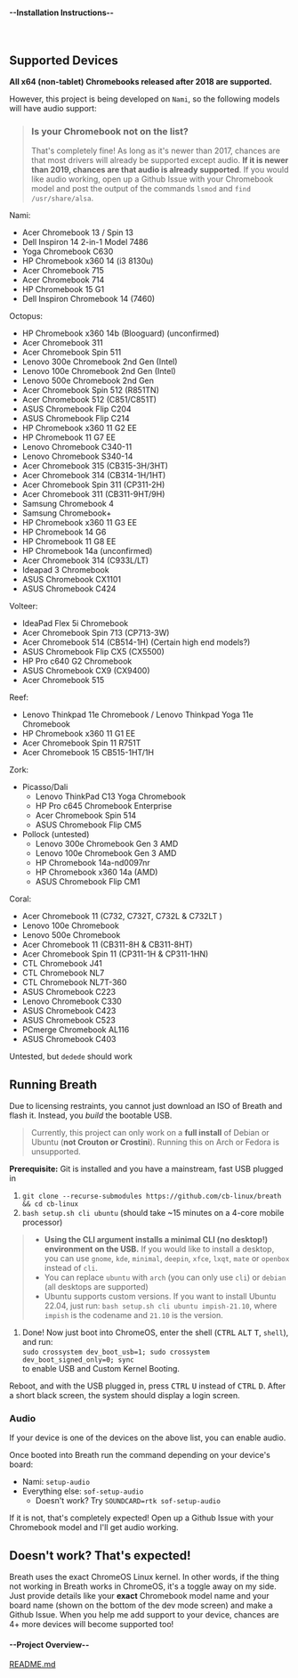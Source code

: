 <!-- select:start -->
<!-- select-menu-labels: View: -->

#### --Installation Instructions--

<br>

## Supported Devices

**All x64 (non-tablet) Chromebooks released after 2018 are supported.**

However, this project is being developed on `Nami`, so the following models will have audio support:

> ### Is your Chromebook not on the list?
> That's completely fine! As long as it's newer than 2017, chances are that most drivers will already be supported except audio. **If it is newer than 2019, chances are that audio is already supported**. If you would like audio working, open up a Github Issue with your Chromebook model and post the output of the commands `lsmod` and `find /usr/share/alsa`.

Nami:
* Acer Chromebook 13 / Spin 13
* Dell Inspiron 14 2-in-1 Model 7486 
* Yoga Chromebook C630
* HP Chromebook x360 14 (i3 8130u)
* Acer Chromebook 715
* Acer Chromebook 714
* HP Chromebook 15 G1
* Dell Inspiron Chromebook 14 (7460)

Octopus:
* HP Chromebook x360 14b (Blooguard) (unconfirmed)
* Acer Chromebook 311
* Acer Chromebook Spin 511
* Lenovo 300e Chromebook 2nd Gen (Intel)
* Lenovo 100e Chromebook 2nd Gen (Intel)
* Lenovo 500e Chromebook 2nd Gen
* Acer Chromebook Spin 512 (R851TN)
* Acer Chromebook 512 (C851/C851T)
* ASUS Chromebook Flip C204
* ASUS Chromebook Flip C214
* HP Chromebook x360 11 G2 EE
* HP Chromebook 11 G7 EE
* Lenovo Chromebook C340-11
* Lenovo Chromebook S340-14
* Acer Chromebook 315 (CB315-3H/3HT)
* Acer Chromebook 314 (CB314-1H/1HT)
* Acer Chromebook Spin 311 (CP311-2H)
* Acer Chromebook 311 (CB311-9HT/9H)
* Samsung Chromebook 4
* Samsung Chromebook+
* HP Chromebook x360 11 G3 EE
* HP Chromebook 14 G6
* HP Chromebook 11 G8 EE
* HP Chromebook 14a (unconfirmed)
* Acer Chromebook 314 (C933L/LT)
* Ideapad 3 Chromebook
* ASUS Chromebook CX1101
* ASUS Chromebook C424

Volteer:
* IdeaPad Flex 5i Chromebook
* Acer Chromebook Spin 713 (CP713-3W)
* Acer Chromebook 514 (CB514-1H) (Certain high end models?)
* ASUS Chromebook Flip CX5 (CX5500)
* HP Pro c640 G2 Chromebook
* ASUS Chromebook CX9 (CX9400)
* Acer Chromebook 515

Reef:
* Lenovo Thinkpad 11e Chromebook / Lenovo Thinkpad Yoga 11e Chromebook
* HP Chromebook x360 11 G1 EE
* Acer Chromebook Spin 11 R751T
* Acer Chromebook 15 CB515-1HT/1H

Zork:
* Picasso/Dali
  * Lenovo ThinkPad C13 Yoga Chromebook
  * HP Pro c645 Chromebook Enterprise
  * Acer Chromebook Spin 514
  * ASUS Chromebook Flip CM5
* Pollock (untested)
  * Lenovo 300e Chromebook Gen 3 AMD
  * Lenovo 100e Chromebook Gen 3 AMD
  * HP Chromebook 14a-nd0097nr
  * HP Chromebook x360 14a (AMD)
  * ASUS Chromebook Flip CM1

Coral:
* Acer Chromebook 11 (C732, C732T, C732L & C732LT )
* Lenovo 100e Chromebook
* Lenovo 500e Chromebook
* Acer Chromebook 11 (CB311-8H & CB311-8HT)
* Acer Chromebook Spin 11 (CP311-1H & CP311-1HN)
* CTL Chromebook J41
* CTL Chromebook NL7
* CTL Chromebook NL7T-360
* ASUS Chromebook C223
* Lenovo Chromebook C330
* ASUS Chromebook C423
* ASUS Chromebook C523
* PCmerge Chromebook AL116
* ASUS Chromebook C403

Untested, but `dedede` should work

## Running Breath

Due to licensing restraints, you cannot just download an ISO of Breath and flash it. Instead, you *build* the bootable USB.
> Currently, this project can only work on a **full install** of Debian or Ubuntu (**not Crouton or Crostini**). Running this on Arch or Fedora is unsupported.

**Prerequisite:** Git is installed and you have a mainstream, fast USB plugged in

1. `git clone --recurse-submodules https://github.com/cb-linux/breath && cd cb-linux`
2. `bash setup.sh cli ubuntu`
(should take ~15 minutes on a 4-core mobile processor)

> * **Using the CLI argument installs a minimal CLI (no desktop!) environment on the USB.** If you would like to install a desktop, you can use `gnome`, `kde`, `minimal`, `deepin`, `xfce`, `lxqt`, `mate` or `openbox` instead of `cli`.
> * You can replace `ubuntu` with `arch` (you can only use `cli`) or `debian` (all desktops are supported)
> * Ubuntu supports custom versions. If you want to install Ubuntu 22.04, just run: `bash setup.sh cli ubuntu impish-21.10`, where `impish` is the codename and `21.10` is the version.

1. Done! Now just boot into ChromeOS, enter the shell (<kbd>CTRL</kbd> <kbd>ALT</kbd> <kbd>T</kbd>, `shell`), and run:  
`sudo crossystem dev_boot_usb=1; sudo crossystem dev_boot_signed_only=0; sync`  
to enable USB and Custom Kernel Booting.

Reboot, and with the USB plugged in, press <kbd>CTRL</kbd> <kbd>U</kbd> instead of <kbd>CTRL</kbd> <kbd>D</kbd>. After a short black screen, the system should display a login screen.

### Audio

If your device is one of the devices on the above list, you can enable audio.

Once booted into Breath run the command depending on your device's board:

- Nami: `setup-audio`
- Everything else: `sof-setup-audio`
  - Doesn't work? Try `SOUNDCARD=rtk sof-setup-audio`

If it is not, that's completely expected! Open up a Github Issue with your Chromebook model and I'll  get audio working.

## Doesn't work? That's expected!

Breath uses the exact ChromeOS Linux kernel. In other words, if the thing not working in Breath works in ChromeOS, it's a toggle away on my side. Just provide details like your **exact** Chromebook model name and your board name (shown on the bottom of the dev mode screen) and make a Github Issue. When you help me add support to your device, chances are 4+ more devices will become supported too!

#### --Project Overview--

[README.md](https://raw.githubusercontent.com/cb-linux/breath/main/README.md ':include')

<!-- select:end -->

